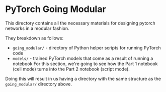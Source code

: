 # PyTorch Going Modular

This directory contains all the necessary materials for designing pytorch networks in a modular fashion.

They breakdown as follows:
* `going_modular/` - directory of Python helper scripts for running PyTorch code
* `models/` - trained PyTorch models that come as a result of running a notebook
For this section, we're going to see how the Part 1 notebook (cell mode) turns into the Part 2 notebook (script mode).

Doing this will result in us having a directory with the same structure as the `going_modular/` directory above.
